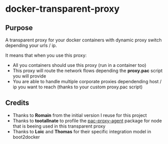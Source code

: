 # docker-transparent-proxy

## Purpose

A transparent proxy for your docker containers with dynamic proxy switch depending your urls / ip.

It means that when you use this proxy:
- All you containers should use this proxy (run in a container too)
- This proxy will route the network flows depending the **proxy.pac** script you will provide
- You are able to handle multiple corporate proxies dependending host / ip you want to reach (thanks to your custom proxy.pac script)

## Credits

- Thanks to **Romain** from the initial version I reuse for this project
- Thanks to **tootallnate** to profile the [pac-proxy-agent](https://www.npmjs.com/package/pac-proxy-agent) package for node that is beeing used in this transparent proxy
- Thanks to **Loic** and **Thomas** for their specific integration model in boot2docker
